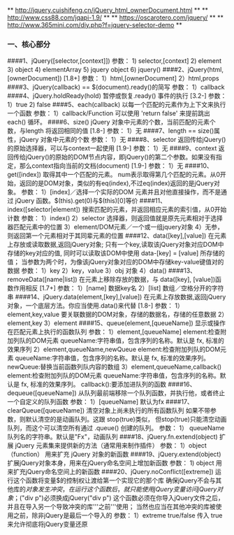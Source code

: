 ** http://jquery.cuishifeng.cn/jQuery_html_ownerDocument.html **
** http://www.css88.com/jqapi-1.9/ **
** https://oscarotero.com/jquery/ **
** http://www.365mini.com/diy.php?f=jquery-selector-demo ** 
### 一、核心部分
####1、jQuery([selector,[context]]) 
参数：	1) selector,[context]
		2) element
		3) object
		4) elementArray
		5) jquery object
		6) jquery() 
####2、jQuery(html,[ownerDocument]) [1.8+]
参数： 	1）html,[ownerDocument]
		2）html,props
####3、jQuery(callback) == $(document).ready()的简写
参数：	1）callback
####4、jQuery.holdReady(hold) 暂停或恢复.ready() 事件的执行 [3.2-]
参数：	1）true
		2) false
####5、each(callback) 以每一个匹配的元素作为上下文来执行一个函数
参数：	1）callback/Function
可以使用 'return false' 来提前跳出 each() 循环。
####6、size() jQuery 对象中元素的个数，当前匹配的元素个数，与length 将返回相同的值 [1.8-]
参数：	1）无
####7、length == size()属性，jQuery 对象中元素的个数
参数：	1）无
####8、selector 返回传给jQuery()的原始选择器，可以与context一起使用 [1.9-]
参数：	1）无
####9、context 返回传给jQuery()的原始的DOM节点内容，即jQuery()的第二个参数。如果没有指定，那么context指向当前的文档(document) [1.9-]
参数：	1）无
####10、get([index]) 取得其中一个匹配的元素。 num表示取得第几个匹配的元素。从0开始，返回的是DOM对象，类似的有eq(index),不过eq(index)返回的是jQuery对象。
参数：	1）[index]／选择一个实际的DOM 元素并且对他直接操作，而不是通过 jQuery 函数。$(this).get(0)与$(this)[0]等价
####11、index([selector|element]) 搜索匹配的元素，并返回相应元素的索引值，从0开始计数
参数：	1）index()
		2）selector 选择器，则返回值就是原先元素相对于选择器匹配元素中的位置
		3）element/DOM元素／一个或一组jquery对象
		4）无参，则返回第一个元素相对于其同辈元素的位置
####12、data([key],[value]) 在元素上存放或读取数据,返回jQuery对象; 只有一个key,读取该jQuery对象对应DOM中存储的key对应的值,
		同时可以读取该DOM中使用 data-[key] = [value] 所存储的值；
		当参数为两个时，为像该jQuery对象对应的DOM中存储key-value键值对的数据
参数：	1）key
		2）key，value
		3）obj 对象
		4）data()
####13、removeData([name|list]) 在元素上移除存放的数据，与 data([key], [value])函数作用相反 [1.7+]
参数：	1）[name] 数据key名
		2）[list] 数组／空格分开的字符串
####14、jQuery.data(element,[key],[value]) 在元素上存放数据,返回jQuery对象，一个底层方法。你应当使用.data()来代替 [1.8-]
参数：	1）element,key,value
			要关联数据的DOM对象，存储的数据名，存储的任意数据
		2）element,key
		3）element
####15、queue(element,[queueName]) 显示或操作在匹配元素上执行的函数队列
参数：	1）element,[queueName]
			element:检查附加列队的DOM元素
			queueName:字符串值，包含序列的名称。默认是 fx, 标准的效果序列
		2）element,queueName,newQueue
			element:检查附加列队的DOM元素
			queueName:字符串值，包含序列的名称。默认是 fx, 标准的效果序列。
			newQueue:替换当前函数列队内容的数组
		3）element,queueName,callback()
			element:检查附加列队的DOM元素
			queueName:字符串值，包含序列的名称。默认是 fx, 标准的效果序列。
			callback():要添加进队列的函数
####16、dequeue([queueName]) 从队列最前端移除一个队列函数，并执行他，或者终止一个自定义的队列函数
参数：	1）[queueName] 默认为fx
####17、clearQueue([queueName]) 清空对象上尚未执行的所有函数队列
			如果不带参数，则默认清空的是动画队列。这跟 stop(true)类似，
			但stop(true)只能清空动画队列，而这个可以清空所有通过 .queue() 创建的队列。
参数： 	1） queueName 
			队列名的字符串。默认是"Fx"，动画队列
####18、jQuery.fn.extend(object) 扩展 jQuery 元素集来提供新的方法（通常用来制作插件）
参数：	1）object（function）
			用来扩充 jQuery 对象的新函数
####19、jQuery.extend(object) 扩展jQuery对象本身，用来在jQuery命名空间上增加新函数
参数：	1) object
			用来扩充jQuery命名空间上的新函数
####20、jQuery.noConflict([extreme])  运行这个函数将变量$的控制权让渡给第一个实现它的那个库
			确保jQuery不会与其他库的$对象发生冲突，在运行这个函数后，就只能使用jQuery变量访问jQuery对象；$("div p")必须换成jQuery("div p")
			这个函数必须在你导入jQuery文件之后，并且在导入另一个导致冲突的库'''之前'''使用；
			当然也应当在其他冲突的库被使用之前，除非jQuery是最后一个导入的
参数：	1）extreme 
			true/false
			传入 true 来允许彻底将jQuery变量还原








